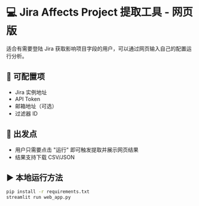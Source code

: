 # 💻 Jira Affects Project 提取工具 - 网页版

适合有需要登陆 Jira 获取影响项目字段的用户，可以通过网页输入自己的配置运行分析。

## 🔧 可配置项

- Jira 实例地址
- API Token
- 邮箱地址（可选）
- 过滤器 ID

## 🎯 出发点

- 用户只需要点击 "运行" 即可触发提取并展示网页结果
- 结果支持下载 CSV/JSON

## ▶️ 本地运行方法

```bash
pip install -r requirements.txt
streamlit run web_app.py
